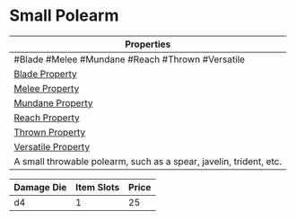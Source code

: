 # Small Polearm

|Properties|
|----------|
|\#Blade #Melee #Mundane #Reach #Thrown #Versatile|
|[Blade Property](../Weapon%20Properties/Blade%20Property.md)|
|[Melee Property](../Weapon%20Properties/Melee%20Property.md)|
|[Mundane Property](../../../Material%20Properties/Mundane%20Property.md)|
|[Reach Property](../Weapon%20Properties/Reach%20Property.md)|
|[Thrown Property](../Weapon%20Properties/Thrown%20Property.md)|
|[Versatile Property](../Weapon%20Properties/Versatile%20Property.md)|
|A small throwable polearm, such as a spear, javelin, trident, etc.|

|Damage Die|Item Slots|Price|
|----------|----------|-----|
|d4|1|25|
